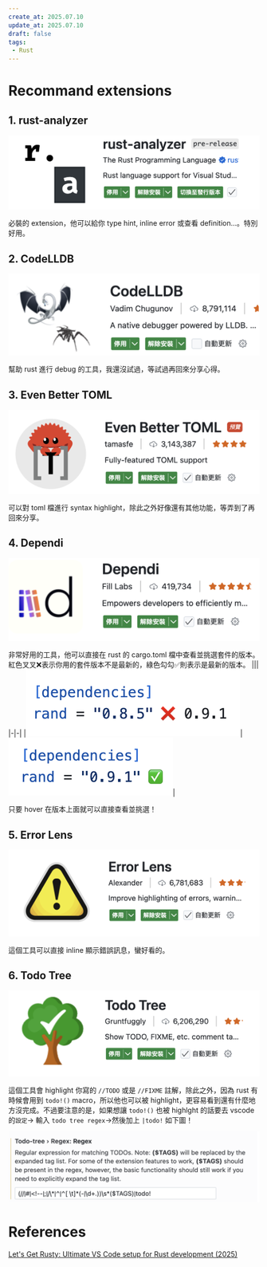 ```yaml
---
create_at: 2025.07.10
update_at: 2025.07.10
draft: false
tags: 
 - Rust
---
```


# Recommand extensions

## 1. rust-analyzer
![rust-analyzer](images/Recommand_extensions_in_vscode/rust_analyzer.png)

必裝的 extension，他可以給你 type hint, inline error 或查看 definition...。特別好用。

## 2. CodeLLDB
![CodeLLDB](images/Recommand_extensions_in_vscode/CodeLLDB.png)

幫助 rust 進行 debug 的工具，我還沒試過，等試過再回來分享心得。

## 3. Even Better TOML
![Even Better TOML](images/Recommand_extensions_in_vscode/Even_Better_TOML.png)

可以對 toml 檔進行 syntax highlight，除此之外好像還有其他功能，等弄到了再回來分享。

## 4. Dependi
![Dependi](images/Recommand_extensions_in_vscode/Dependi.png)

非常好用的工具，他可以直接在 rust 的 cargo.toml 檔中查看並挑選套件的版本。紅色叉叉❌表示你用的套件版本不是最新的，綠色勾勾✅則表示是最新的版本。
|||
|-|-|
|![Dependi-2](images/Recommand_extensions_in_vscode/Dependi-2.png)|![Dependi-3.](images/Recommand_extensions_in_vscode/Dependi-3.png)|

只要 hover 在版本上面就可以直接查看並挑選！

## 5. Error Lens
![Error Lens](images/Recommand_extensions_in_vscode/Error_Lens.png)

這個工具可以直接 inline 顯示錯誤訊息，蠻好看的。

## 6. Todo Tree
![Todo Tree](images/Recommand_extensions_in_vscode/Todo_Tree.png)

這個工具會 highlight 你寫的 `//TODO` 或是 `//FIXME` 註解，除此之外，因為 rust 有時候會用到 `todo!()` macro，所以他也可以被 highlight，更容易看到還有什麼地方沒完成。不過要注意的是，如果想讓 `todo!()` 也被 highlght 的話要去 vscode 的`設定`-> 輸入 `todo tree regex`->然後加上 `|todo!` 如下圖！

![Todo_tree-2](images/Recommand_extensions_in_vscode/Todo_tree-2.png)

# References

[Let's Get Rusty: Ultimate VS Code setup for Rust development (2025)
](https://www.youtube.com/watch?v=ZhedgZtd8gw)
